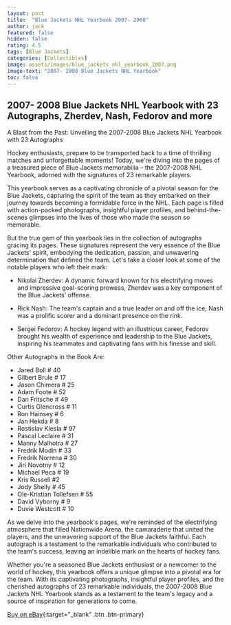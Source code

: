 ```yaml
---
layout: post
title:  "Blue Jackets NHL Yearbook 2007- 2008"
author: jack
featured: false
hidden: false
rating: 4.5
tags: [Blue Jackets]
categories: [Collectibles]
image: assets/images/blue_jackets_nhl_yearbook_2007.png
image-text: "2007- 2008 Blue Jackets NHL Yearbook"
toc: false
---
```


## 2007- 2008 Blue Jackets NHL Yearbook with 23 Autographs, Zherdev, Nash, Fedorov and more

A Blast from the Past: Unveiling the 2007-2008 Blue Jackets NHL Yearbook with 23 Autographs

Hockey enthusiasts, prepare to be transported back to a time of thrilling matches and unforgettable moments! Today, we're diving into the pages of a treasured piece of Blue Jackets memorabilia – the 2007-2008 NHL Yearbook, adorned with the signatures of 23 remarkable players.

This yearbook serves as a captivating chronicle of a pivotal season for the Blue Jackets, capturing the spirit of the team as they embarked on their journey towards becoming a formidable force in the NHL. Each page is filled with action-packed photographs, insightful player profiles, and behind-the-scenes glimpses into the lives of those who made the season so memorable.

But the true gem of this yearbook lies in the collection of autographs gracing its pages. These signatures represent the very essence of the Blue Jackets' spirit, embodying the dedication, passion, and unwavering determination that defined the team. Let's take a closer look at some of the notable players who left their mark:

  * Nikolai Zherdev: A dynamic forward known for his electrifying moves and impressive goal-scoring prowess, Zherdev was a key component of the Blue Jackets' offense.

  * Rick Nash: The team's captain and a true leader on and off the ice, Nash was a prolific scorer and a dominant presence on the rink.

  * Sergei Fedorov: A hockey legend with an illustrious career, Fedorov brought his wealth of experience and leadership to the Blue Jackets, inspiring his teammates and captivating fans with his finesse and skill.

Other Autographs in the Book Are:

  * Jared Boll # 40
  * Gilbert Brule # 17
  * Jason Chimera # 25
  * Adam Foote # 52
  * Dan Fritsche # 49
  * Curtis Glencross # 11
  * Ron Hainsey # 6
  * Jan Hekda # 8
  * Rostislav Klesla # 97
  * Pascal Leclaire # 31
  * Manny Malhotra # 27
  * Fredrik Modin # 33
  * Fredrik Norrena # 30
  * Jiri Novotny # 12
  * Michael Peca # 19
  * Kris Russell #2
  * Jody Shelly # 45
  * Ole-Kristian Tollefsen # 55
  * David Vyborny # 9
  * Duvie Westcott # 10

As we delve into the yearbook's pages, we're reminded of the electrifying atmosphere that filled Nationwide Arena, the camaraderie that united the players, and the unwavering support of the Blue Jackets faithful. Each autograph is a testament to the remarkable individuals who contributed to the team's success, leaving an indelible mark on the hearts of hockey fans.

Whether you're a seasoned Blue Jackets enthusiast or a newcomer to the world of hockey, this yearbook offers a unique glimpse into a pivotal era for the team. With its captivating photographs, insightful player profiles, and the cherished autographs of 23 remarkable individuals, the 2007-2008 Blue Jackets NHL Yearbook stands as a testament to the team's legacy and a source of inspiration for generations to come.

[Buy on eBay](https://ebay.us/gD8spX){:target="_blank" .btn .btn-primary}
